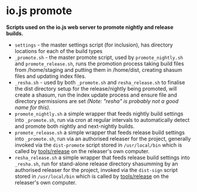 # io.js promote

**Scripts used on the io.js web server to promote nightly and release builds.**

* `settings` - the master settings script (for inclusion), has directory locations for each of the build types
* `_promote.sh` - the master promote script, used by `promote_nightly.sh` and `promote_release.sh`, runs the promotion process taking build files from /home/staging and putting them in /home/dist, creating shasum files and updating index files.
* `_resha.sh` - used by both `_promote.sh` and `resha_release.sh` to finalise the dist directory setup for the release/nightly being promoted, will create a shasum, run the index update process and ensure file and directory permissions are set _(Note: "resha" is probably not a good name for this)_.
* `promote_nightly.sh` a simple wrapper that feeds nightly build settings into `_promote.sh`, run via cron at regular intervals to automatically detect and promote both nightly and next-nightly builds.
* `promote_release.sh` a simple wrapper that feeds release build settings into `_promote.sh`, run via an authorised releaser for the project, generally invoked via the `dist-promote` script stored in `/usr/local/bin` which is called by [tools/release](https://github.com/iojs/io.js/blob/v1.x/tools/release.sh) on the releaser's own computer.
* `resha_release.sh` a simple wrapper that feeds release build settings into `_resha.sh`, run for stand-alone release directory shasumming by an authorised releaser for the project, invoked via the `dist-sign` script stored in `/usr/local/bin` which is called by [tools/release](https://github.com/iojs/io.js/blob/v1.x/tools/release.sh) on the releaser's own computer.
